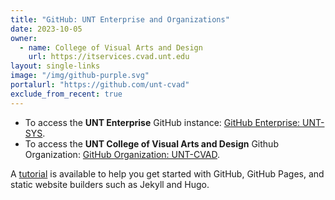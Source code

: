 ```yaml
---
title: "GitHub: UNT Enterprise and Organizations"
date: 2023-10-05
owner:
  - name: College of Visual Arts and Design
    url: https://itservices.cvad.unt.edu
layout: single-links
image: "/img/github-purple.svg"
portalurl: "https://github.com/unt-cvad"
exclude_from_recent: true
---
```

* To access the **UNT Enterprise** GitHub instance: [GitHub Enterprise: UNT-SYS](https://github.com/UNT-System 'GitHub Enterprise: UNT-SYS').
* To access the **UNT College of Visual Arts and Design** Github Organization: [GitHub Organization: UNT-CVAD](https://github.com/unt-cvad 'GitHub Organization: UNT-CVAD').

A [tutorial](/posts/github-announcement/ 'GitHub Tutorial') is available to help you get started with GitHub, GitHub Pages, and static website builders such as Jekyll and Hugo.